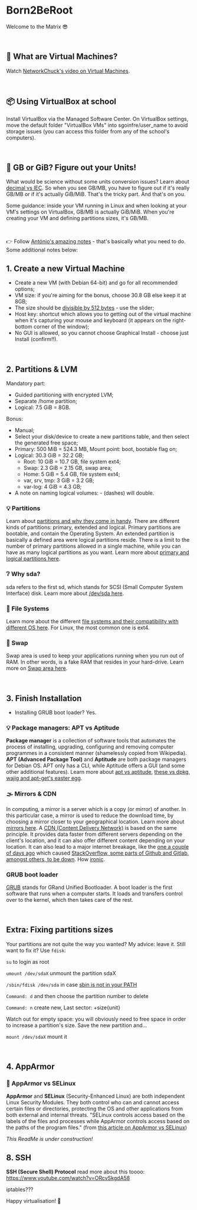 # Born2BeRoot
Welcome to the Matrix 😎

<br />

## 🤔 What are Virtual Machines?
Watch [NetworkChuck's video on Virtual Machines](https://www.youtube.com/watch?v=wX75Z-4MEoM).

<br />

## 📦 Using VirtualBox at school
Install VirtualBox via the Managed Software Center.
On VirtualBox settings, move the default folder "VirtualBox VMs" into sgoinfre/user_name to avoid storage issues (you can access this folder from any of the school's computers).

<br />

## 📏 GB or GiB? Figure out your Units!
What would be science without some units conversion issues?
Learn about [decimal vs IEC](https://linuxreviews.org/Multiples_of_bytes).
So when you see GB/MB, you have to figure out if it's really GB/MB or if it's actually GiB/MiB.
That's the tricky part.
And that's on you.

Some guidance: inside your VM running in Linux and when looking at your VM's settings on VirtualBox, GB/MB is actually GiB/MiB. When you're creating your VM and defining partitions sizes, it's GB/MB.

<br />

👉 Follow [António's amazing notes](https://www.notion.so/Born2BeRoot-6a10c2b772a74c20981c1c16b961b404) - that's basically what you need to do.
Some additional notes below:

## 1. Create a new Virtual Machine
* Create a new VM (with Debian 64-bit) and go for all recommended options;
* VM size: if you're aiming for the bonus, choose 30.8 GB else keep it at 8GB;
* The size should be [divisible by 512 bytes](https://www.virtualbox.org/ticket/18177) - use the slider;
* Host key: shortcut which allows you to getting out of the virtual machine when it's capturing your mouse and keyboard (it appears on the right-bottom corner of the window);
* No GUI is allowed, so you cannot choose Graphical Install - choose just Install (confirm!!).

<br />

## 2. Partitions & LVM
Mandatory part:
* Guided partitioning with encrypted LVM;
* Separate /home partition;
* Logical: 7.5 GiB = 8GB.

Bonus:
* Manual;
* Select your disk/device to create a new partitions table, and then select the generated free space;
* Primary: 500 MiB = 524.3 MB, Mount point: boot, bootable flag on;
* Logical: 30.3 GiB = 32.2 GB;
  * Root: 10 GiB = 10.7 GB, file system ext4;
  * Swap: 2.3 GiB = 2.15 GB, swap area;
  * Home: 5 GiB = 5.4 GB, file system ext4;
  * var, srv, tmp: 3 GiB = 3.2 GB;
  * var-log: 4 GiB = 4.3 GB;
* A note on naming logical volumes: - (dashes) will double.

### 💡 Partitions
Learn about [partitions and why they come in handy](https://www.howtogeek.com/184659/beginner-geek-hard-disk-partitions-explained/).
There are different kinds of partitions: primary, extended and logical.
Primary partitions are bootable, and contain the Operating System.
An extended partition is basically a defined area were logical partitions reside.
There is a limit to the number of primary partitions allowed in a single machine, while you can have as many logical partitions as you want.
Learn more about [primary and logical partitions here](https://www.differencebetween.com/difference-between-primary-partition-and-vs-logical-partition/).

### ❔ Why sda?
sda refers to the first sd, which stands for SCSI (Small Computer System Interface) disk.
Learn more about [/dev/sda here](https://www.tec4tric.com/linux/dev-sda-in-linux).

### 📂 File Systems
Learn more about the different [file systems and their compatibility with different OS here](https://www.youtube.com/watch?v=_h30HBYxtws).
For Linux, the most common one is ext4.

### 🔀 Swap
Swap area is used to keep your applications running when you run out of RAM.
In other words, is a fake RAM that resides in your hard-drive.
Learn more on [Swap area here](https://askubuntu.com/questions/508870/what-is-a-swap-area).

<br />

## 3. Finish Installation
* Installing GRUB boot loader? Yes.

### 💡 Package managers: APT vs Aptitude
**Package manager** is a collection of software tools that automates the process of installing, upgrading, configuring and removing computer programmes in a consistent manner (shamelessly copied from Wikipedia).
**APT (Advanced Package Tool)** and **Aptitude** are both package managers for Debian OS.
APT only has a CLI, while Aptitude offers a GUI (and some other additional features).
Learn more about [apt vs aptitude](https://askubuntu.com/questions/347898/whats-difference-of-apt-get-and-aptitude), [these vs dpkg](https://askubuntu.com/questions/309113/what-is-the-difference-between-dpkg-and-aptitude-apt-get), [wajig and apt-get's easter egg](https://unix.stackexchange.com/questions/767/what-is-the-real-difference-between-apt-get-and-aptitude-how-about-wajig).

### 🌫 Mirrors & CDN
In computing, a mirror is a server which is a copy (or mirror) of another.
In this particular case, a mirror is used to reduce the download time, by choosing a mirror closer to your geographical location.
Learn more about [mirrors here](https://techterms.com/definition/mirror).
A [CDN (Content Delivery Network)](https://techterms.com/definition/cdn) is based on the same principle.
It provides data faster from different servers depending on the client's location, and it can also offer different content depending on your location.
It can also lead to a major internet breakage, like the [one a couple of days ago](https://status.fastly.com/incidents/vpk0ssybt3bj) which caused [StackOverflow, some parts of Github and Gitlab, amongst others, to be down](https://www.afterdawn.com/news/article.cfm/2021/06/08/big-chunk-of-internet-is-down-reddit-stackoverflow-and-more).
How [ironic](https://www.facebook.com/AndyDuckersLinks/photos/a.1277293385714886/3922471371197061/?type=3&is_lookaside=1).

### GRUB boot loader
[GRUB](https://www.gnu.org/software/grub/) stands for GRand Unified Bootloader.
A boot loader is the first software that runs when a computer starts.
It loads and transfers control over to the kernel, which then takes care of the rest.

<br />

## Extra: Fixing partitions sizes
Your partitions are not quite the way you wanted?
My advice: leave it.
Still want to fix it?
Use ```fdisk```:

```su```    to login as root

```umount /dev/sdaX```    unmount the partition sdaX

```/sbin/fdisk /dev/sda```   in case [sbin is not in your PATH](https://unix.stackexchange.com/questions/577050/bash-fdisk-command-not-found)

```Command: d```    and then choose the partition number to delete

```Command: n```    create new, Last sector: +size{unit}

Watch out for empty space: you will obviously need to free space in order to increase a partition's size. Save the new partition and...

```mount /dev/sdaX```  mount it

<br />

## 4. AppArmor
### 🔐 AppArmor vs SELinux
**AppArmor** and **SELinux** (Security-Enhanced Linux) are both independent Linux Security Modules.
They both control who can and cannot access certain files or directories, protecting the OS and other applications from both external and internal threats.
"SELinux controls access based on the labels of the files and processes while AppArmor controls access based on the paths of the program files." (from [this article on AppArmor vs SELinux](https://www.omarine.org/blog/apparmor-vs-selinux/))

*This ReadMe is under construction!*

## 8. SSH
**SSH (Secure Shell) Protocol** read more about this toooo: https://www.youtube.com/watch?v=ORcvSkgdA58

iptables???

Happy virtualisation! 👻
